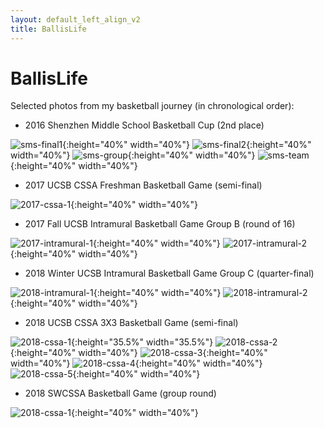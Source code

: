 ```yaml
---
layout: default_left_align_v2
title: BallisLife
---
```


# BallisLife

Selected photos from my basketball journey (in chronological order):

* 2016 Shenzhen Middle School Basketball Cup (2nd place)

![sms-final1](./assets/images/ballislife_photos/2016_sms_basketball_final.jpg){:height="40%" width="40%"} ![sms-final2](./assets/images/ballislife_photos/2016_sms_basketball_final2.jpg){:height="40%" width="40%"}
![sms-group](./assets/images/ballislife_photos/2016_sms_basketball_group.jpg){:height="40%" width="40%"} ![sms-team](./assets/images/ballislife_photos/2016_sms_basketball_team.jpg){:height="40%" width="40%"}

* 2017 UCSB CSSA Freshman Basketball Game (semi-final)

![2017-cssa-1](./assets/images/ballislife_photos/fall_2017_cssa_freshman.jpg){:height="40%" width="40%"}

* 2017 Fall UCSB Intramural Basketball Game Group B (round of 16)

![2017-intramural-1](./assets/images/ballislife_photos/fall_2017_intramural.jpg){:height="40%" width="40%"} ![2017-intramural-2](./assets/images/ballislife_photos/fall_2017_intramural2.jpg){:height="40%" width="40%"} 

* 2018 Winter UCSB Intramural Basketball Game Group C (quarter-final)

![2018-intramural-1](./assets/images/ballislife_photos/winter_2018_intramural.jpg){:height="40%" width="40%"} ![2018-intramural-2](./assets/images/ballislife_photos/winter_2018_intramural2.jpg){:height="40%" width="40%"} 

* 2018 UCSB CSSA 3X3 Basketball Game (semi-final)

![2018-cssa-1](./assets/images/ballislife_photos/2018_3_x_3_basketball.jpg){:height="35.5%" width="35.5%"} ![2018-cssa-2](./assets/images/ballislife_photos/2018_3_x_3_basketball_ingame1.jpg){:height="40%" width="40%"} 
![2018-cssa-3](./assets/images/ballislife_photos/2018_3_x_3_basketball_ingame2.jpg){:height="40%" width="40%"} ![2018-cssa-4](./assets/images/ballislife_photos/2018_3_x_3_basketball_ingame3.jpg){:height="40%" width="40%"} 
![2018-cssa-5](./assets/images/ballislife_photos/2018_3_x_3_basketball_ingame4.jpg){:height="40%" width="40%"}

* 2018 SWCSSA Basketball Game (group round)

![2018-cssa-1](./assets/images/ballislife_photos/2018_cssa_basketball.jpg){:height="40%" width="40%"}

